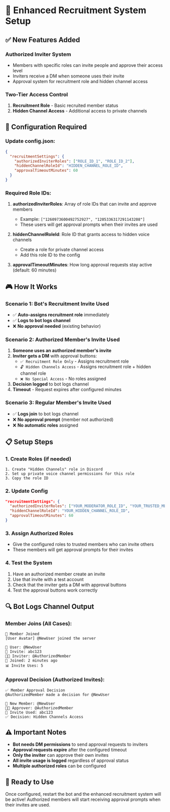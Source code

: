 # 🎯 Enhanced Recruitment System Setup

## ✅ **New Features Added**

### **Authorized Inviter System**
- Members with specific roles can invite people and approve their access level
- Inviters receive a DM when someone uses their invite
- Approval system for recruitment role and hidden channel access

### **Two-Tier Access Control**
1. **Recruitment Role** - Basic recruited member status
2. **Hidden Channel Access** - Additional access to private channels

## 🔧 **Configuration Required**

### **Update config.json:**

```json
{
  "recruitmentSettings": {
    "authorizedInviterRoles": ["ROLE_ID_1", "ROLE_ID_2"],
    "hiddenChannelRoleId": "HIDDEN_CHANNEL_ROLE_ID", 
    "approvalTimeoutMinutes": 60
  }
}
```

### **Required Role IDs:**

1. **authorizedInviterRoles**: Array of role IDs that can invite and approve members
   - Example: `["1260973600492752927", "1205336317291143208"]`
   - These users will get approval prompts when their invites are used

2. **hiddenChannelRoleId**: Role ID that grants access to hidden voice channels
   - Create a role for private channel access
   - Add this role ID to the config

3. **approvalTimeoutMinutes**: How long approval requests stay active (default: 60 minutes)

## 🎮 **How It Works**

### **Scenario 1: Bot's Recruitment Invite Used**
- ✅ **Auto-assigns recruitment role** immediately
- ✅ **Logs to bot logs channel**
- ❌ **No approval needed** (existing behavior)

### **Scenario 2: Authorized Member's Invite Used**
1. **Someone uses an authorized member's invite**
2. **Inviter gets a DM** with approval buttons:
   - `✅ Recruitment Role Only` - Assigns recruitment role
   - `🔓 Hidden Channels Access` - Assigns recruitment role + hidden channel role  
   - `❌ No Special Access` - No roles assigned
3. **Decision logged** to bot logs channel
4. **Timeout** - Request expires after configured minutes

### **Scenario 3: Regular Member's Invite Used**
- ✅ **Logs join** to bot logs channel
- ❌ **No approval prompt** (member not authorized)
- ❌ **No automatic roles** assigned

## 📋 **Setup Steps**

### **1. Create Roles (if needed)**
```
1. Create "Hidden Channels" role in Discord
2. Set up private voice channel permissions for this role
3. Copy the role ID
```

### **2. Update Config**
```json
"recruitmentSettings": {
  "authorizedInviterRoles": ["YOUR_MODERATOR_ROLE_ID", "YOUR_TRUSTED_MEMBER_ROLE_ID"],
  "hiddenChannelRoleId": "YOUR_HIDDEN_CHANNEL_ROLE_ID",
  "approvalTimeoutMinutes": 60
}
```

### **3. Assign Authorized Roles**
- Give the configured roles to trusted members who can invite others
- These members will get approval prompts for their invites

### **4. Test the System**
1. Have an authorized member create an invite
2. Use that invite with a test account
3. Check that the inviter gets a DM with approval buttons
4. Test the approval buttons work correctly

## 🔍 **Bot Logs Channel Output**

### **Member Joins (All Cases):**
```
👥 Member Joined
[User Avatar] @NewUser joined the server

👤 User: @NewUser
🔗 Invite: abc123  
👨‍💼 Inviter: @AuthorizedMember
📅 Joined: 2 minutes ago
📊 Invite Uses: 5
```

### **Approval Decision (Authorized Invites):**
```
✅ Member Approval Decision
@AuthorizedMember made a decision for @NewUser

👤 New Member: @NewUser
👨‍💼 Approver: @AuthorizedMember  
🔗 Invite Used: abc123
✅ Decision: Hidden Channels Access
```

## ⚠️ **Important Notes**

- **Bot needs DM permissions** to send approval requests to inviters
- **Approval requests expire** after the configured timeout
- **Only the inviter** can approve their own invites
- **All invite usage is logged** regardless of approval status
- **Multiple authorized roles** can be configured

## 🚀 **Ready to Use**

Once configured, restart the bot and the enhanced recruitment system will be active! Authorized members will start receiving approval prompts when their invites are used.